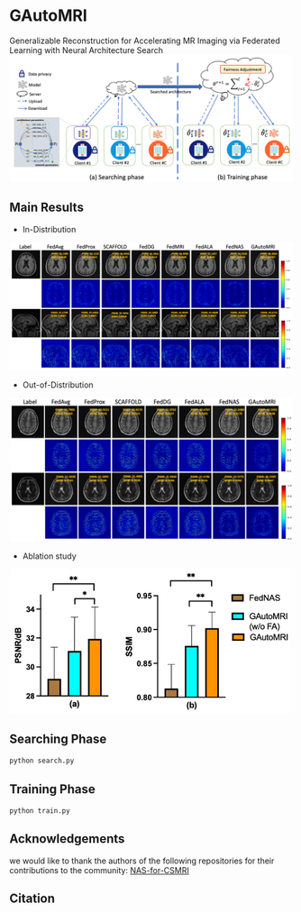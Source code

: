 # GAutoMRI

Generalizable Reconstruction for Accelerating MR Imaging via Federated Learning with Neural Architecture Search
<img src="/assets/GAutoMRI.png" alt="Description" width="700">

## Main Results

- In-Distribution
<img src="/assets/In-Distribution.png" alt="Description" width="600">

- Out-of-Distribution
<img src="/assets/Out-of-Distribution.png" alt="Description" width="600">

- Ablation study
<img src="/assets/Ablation.jpeg" alt="Description" width="500">

## Searching Phase

```python
python search.py
```

## Training Phase

```python
python train.py
```

## Acknowledgements

we would like to thank the authors of the following repositories for their contributions to the community: [NAS-for-CSMRI](https://github.com/yjump/NAS-for-CSMRI)

## Citation

```bibtex

```
